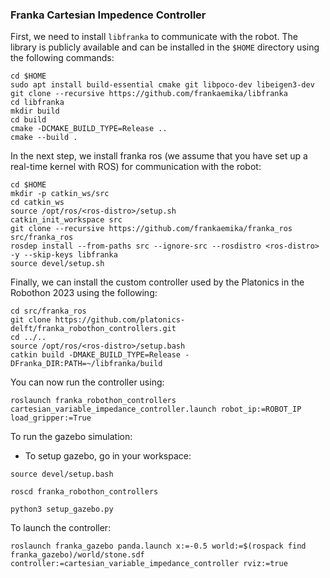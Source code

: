 ### Franka Cartesian Impedence Controller
First, we need to install `libfranka` to communicate with the robot. The library is publicly available and can be installed in the `$HOME` directory using the following commands:

```
cd $HOME
sudo apt install build-essential cmake git libpoco-dev libeigen3-dev
git clone --recursive https://github.com/frankaemika/libfranka
cd libfranka
mkdir build
cd build
cmake -DCMAKE_BUILD_TYPE=Release ..
cmake --build .
```

In the next step, we install franka ros (we assume that you have set up a real-time kernel with ROS) for communication with the robot:

```
cd $HOME
mkdir -p catkin_ws/src
cd catkin_ws
source /opt/ros/<ros-distro>/setup.sh
catkin_init_workspace src
git clone --recursive https://github.com/frankaemika/franka_ros src/franka_ros
rosdep install --from-paths src --ignore-src --rosdistro <ros-distro> -y --skip-keys libfranka
source devel/setup.sh
```

Finally, we can install the custom controller used by the Platonics in the Robothon 2023 using the following:

```
cd src/franka_ros
git clone https://github.com/platonics-delft/franka_robothon_controllers.git
cd ../..
source /opt/ros/<ros-distro>/setup.bash
catkin build -DMAKE_BUILD_TYPE=Release -DFranka_DIR:PATH=~/libfranka/build
```
You can now run the controller using:

```
roslaunch franka_robothon_controllers cartesian_variable_impedance_controller.launch robot_ip:=ROBOT_IP load_gripper:=True
```

To run the gazebo simulation:

- To setup gazebo, go in your workspace: 
  
```
source devel/setup.bash

roscd franka_robothon_controllers

python3 setup_gazebo.py
```
To launch the controller: 
```
roslaunch franka_gazebo panda.launch x:=-0.5 world:=$(rospack find franka_gazebo)/world/stone.sdf controller:=cartesian_variable_impedance_controller rviz:=true
```
